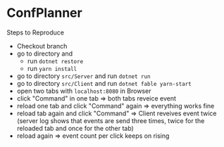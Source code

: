 # ConfPlanner

Steps to Reproduce

* Checkout branch
* go to directory and 
  * run `dotnet restore`
  * run `yarn install`
* go to directory `src/Server` and run `dotnet run`
* go to directory `src/Client` and run `dotnet fable yarn-start`
* open two tabs with `localhost:8080` in Browser 
* click "Command" in one tab => both tabs reveice event
* reload one tab and click "Command" again => everything works fine
* reload tab again and click "Command" => Client reveives event twice (server log shows that events are send three times, twice for the reloaded tab and once for the other tab)
* reload again => event count per click keeps on rising

